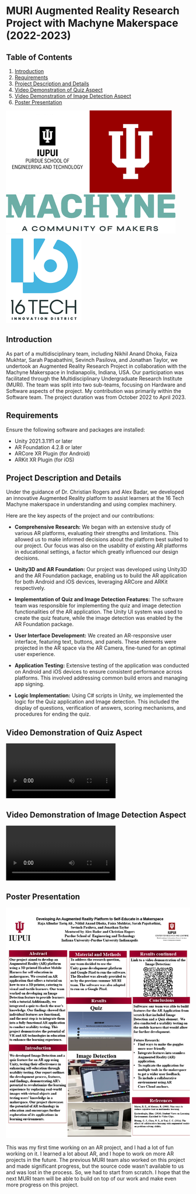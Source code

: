 # MURI Augmented Reality Research Project with Machyne Makerspace (2022-2023)

## Table of Contents
1. [Introduction](#introduction)
2. [Requirements](#requirements)
3. [Project Description and Details](#project-description-and-details)
4. [Video Demonstration of Quiz Aspect](#video-demonstration-of-quiz-aspect)
5. [Video Demonstration of Image Detection Aspect](#video-demonstration-of-image-detection-aspect)
6. [Poster Presentation](#poster-presentation)

![logo](media/download.png) ![research](media/IU.png)
![Alt text](media/Machyne.png) ![Alt text](media/16tech.png)

## Introduction

As part of a multidisciplinary team, including Nikhil Anand Dhoka, Faiza Mukhtar, Sarah Papabathini, Sevinch Pasilova, and Jonathan Taylor, we undertook an Augmented Reality Research Project in collaboration with the Machyne Makerspace in Indianapolis, Indiana, USA. Our participation was facilitated through the Multidisciplinary Undergraduate Research Institute (MURI). The team was split into two sub-teams, focusing on Hardware and Software aspects of the project. My contribution was primarily within the Software team. The project duration was from October 2022 to April 2023.

## Requirements

Ensure the following software and packages are installed:

- Unity 2021.3.11f1 or later
- AR Foundation 4.2.8 or later
- ARCore XR Plugin (for Android)
- ARKit XR Plugin (for iOS)

## Project Description and Details 

Under the guidance of Dr. Christian Rogers and Alex Badar, we developed an innovative Augmented Reality platform to assist learners at the 16 Tech Machyne makerspace in understanding and using complex machinery.

Here are the key aspects of the project and our contributions:

- **Comprehensive Research:** We began with an extensive study of various AR platforms, evaluating their strengths and limitations. This allowed us to make informed decisions about the platform best suited to our project. Our focus was also on the usability of existing AR platforms in educational settings, a factor which greatly influenced our design decisions.

- **Unity3D and AR Foundation:** Our project was developed using Unity3D and the AR Foundation package, enabling us to build the AR application for both Android and iOS devices, leveraging ARCore and ARKit respectively.

- **Implementation of Quiz and Image Detection Features:** The software team was responsible for implementing the quiz and image detection functionalities of the AR application. The Unity UI system was used to create the quiz feature, while the image detection was enabled by the AR Foundation package.

- **User Interface Development:** We created an AR-responsive user interface, featuring text, buttons, and panels. These elements were projected in the AR space via the AR Camera, fine-tuned for an optimal user experience.

- **Application Testing:** Extensive testing of the application was conducted on Android and iOS devices to ensure consistent performance across platforms. This involved addressing common build errors and managing app signing.

- **Logic Implementation:** Using C# scripts in Unity, we implemented the logic for the Quiz application and Image detection. This included the display of questions, verification of answers, scoring mechanisms, and procedures for ending the quiz.

## Video Demonstration of Quiz Aspect 
![Alt text](media/Quiz.mov)

## Video Demonstration of Image Detection Aspect
![Alt text](media/Image_detection_demonstration.mp4)


## Poster Presentation 

![Alt text](media/Research_Poster1024_1.png)

This was my first time working on an AR project, and I had a lot of fun working on it. I learned a lot about AR, and I hope to work on more AR projects in the future. The previous MURI team also worked on this project and made significant progress, but the source code wasn't available to us and was lost in the process. So, we had to start from scratch. I hope that the next MURI team will be able to build on top of our work and make even more progress on this project. 
